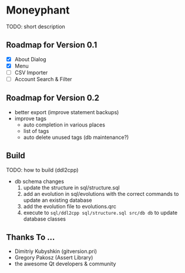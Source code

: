 Moneyphant
==========

TODO: short description

Roadmap for Version 0.1
-----------------------
- [x] About Dialog
- [x] Menu
- [ ] CSV Importer
- [ ] Account Search & Filter

Roadmap for Version 0.2
------------------------
- better export (improve statement backups)
- improve tags
	- auto completion in various places
	- list of tags
	- auto delete unused tags (db maintenance?)

Build
-----
TODO: how to build (ddl2cpp)
- db schema changes
	1. update the structure in sql/structure.sql
	2. add an evolution in sql/evolutions with the correct commands to update an existing database
	3. add the evolution file to evolutions.qrc
	4. execute to `sql/ddl2cpp sql/structure.sql src/db db` to update database classes


Thanks To ...
-------------
- Dimitriy Kubyshkin (gitversion.pri)
- Gregory Pakosz (Assert Library)
- the awesome Qt developers & community

